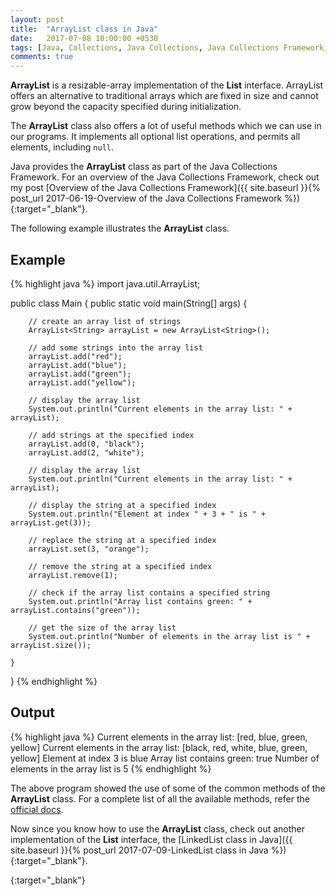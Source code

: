 ```yaml
---
layout: post
title:  "ArrayList class in Java"
date:   2017-07-08 10:00:00 +0530
tags: [Java, Collections, Java Collections, Java Collections Framework, List, Array List, ArrayList, ArrayList class]
comments: true
---
```


**ArrayList** is a resizable-array implementation of the **List** interface. ArrayList offers an alternative to traditional arrays which are fixed in size and cannot grow beyond the capacity specified during initialization.

The **ArrayList** class also offers a lot of useful methods which we can use in our programs. It implements all optional list operations, and permits all elements, including `null`.

Java provides the **ArrayList** class as part of the Java Collections Framework. For an overview of the Java Collections Framework, check out my post [Overview of the Java Collections Framework]({{ site.baseurl }}{% post_url 2017-06-19-Overview of the Java Collections Framework %}){:target="_blank"}.

The following example illustrates the **ArrayList** class.

## Example

{% highlight java %}
import java.util.ArrayList;

public class Main {
    public static void main(String[] args) {

        // create an array list of strings
        ArrayList<String> arrayList = new ArrayList<String>();

        // add some strings into the array list
        arrayList.add("red");
        arrayList.add("blue");
        arrayList.add("green");
        arrayList.add("yellow");

        // display the array list
        System.out.println("Current elements in the array list: " + arrayList);

        // add strings at the specified index
        arrayList.add(0, "black");
        arrayList.add(2, "white");

        // display the array list
        System.out.println("Current elements in the array list: " + arrayList);

        // display the string at a specified index
        System.out.println("Element at index " + 3 + " is " + arrayList.get(3));

        // replace the string at a specified index
        arrayList.set(3, "orange");

        // remove the string at a specified index
        arrayList.remove(1);

        // check if the array list contains a specified string
        System.out.println("Array list contains green: " + arrayList.contains("green"));

        // get the size of the array list
        System.out.println("Number of elements in the array list is " + arrayList.size());
        
    }
}
{% endhighlight %}

## Output

{% highlight java %}
Current elements in the array list: [red, blue, green, yellow]
Current elements in the array list: [black, red, white, blue, green, yellow]
Element at index 3 is blue
Array list contains green: true
Number of elements in the array list is 5
{% endhighlight %}

The above program showed the use of some of the common methods of the **ArrayList** class. For a complete list of all the available methods, refer the [official docs].

Now since you know how to use the **ArrayList** class, check out another implementation of the **List** interface, the [LinkedList class in Java]({{ site.baseurl }}{% post_url 2017-07-09-LinkedList class in Java %}){:target="_blank"}.

[official docs]: https://docs.oracle.com/javase/9/docs/api/java/util/ArrayList.html
{:target="_blank"}

